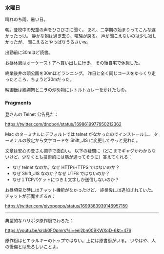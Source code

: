 ### 水曜日

晴れのち雨、暑い日。


朝。登校中の児童の声をひさびさに聞く。
あれ、二学期の始まりってこんな遅かったっけ。
静かな朝は過ぎ去り、喧騒が戻る。
声が聞こえないのは少し寂しかったが、
聞こえるとやっぱりうるさいw。

出勤前に30mほど読書。

お昼休憩はオーケーストアへ買い出しに行き、
その後自宅で休憩した。

終業後井の頭公園を30mほどランニング。
昨日と全く同じコースをゆっくり走ったところ、ちょうど30mだった。

晩御飯は鶏胸肉とニラの炒め物にレトルトカレーをかけたもの。

### Fragments

登さんの Telnet 公告見た：

https://twitter.com/dnobori/status/1698619977950212362

Mac のターミナルにデフォルトでは telnet がなかったのでインストールし、
ターミナルの設定から文字コードを Shift_JIS に変更してやっと見れた。

文章は安心の登さん調子で面白い。
以下の疑問に（どこまでギャグかわからないけど、少なくとも技術的には筋が通ってそうに）答えてくれる：

- なぜ telnet なのか。なぜ HTTP/HTTPS ではないのか？
- なぜ Shift_JIS なのか？なぜ UTF8 ではないのか？
- なぜ１TCPパケットにつき１文字しか送信しないのか？

お昼頃見た時にはチャット機能がなかったけど、
終業後には追加されていた。
チャットが邪魔すぎるw：

https://twitter.com/piyopoppo/status/1699383939146957159

---

典型的なハリポタ原作厨でわろた：

https://youtu.be/srck0FOpmrs?si=eej2bn00BKWXqD-6&t=476

原作厨はヒエラルキーのトップではない。上には原書厨がいる。
いやはや、人の慢侮とは恐ろしいことよ。